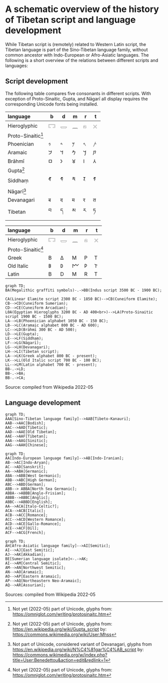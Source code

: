 # A schematic overview of the history of Tibetan script and language development

While Tibetan script is (remotely) related to Western Latin script, the Tibetan language is part of the Sino-Tibetan language family, without common ancestor with Indo-European or Afro-Asiatic languages. The following is a short overview of the relations between different scripts and languages:
## Script development

The following table compares five consonants in different scripts. With exception of Proto-Sinaitic, Gupta, and Nāgarī all display requires the corresponding Unicode fonts being installed.

|language | b | d | m | r | t |
| :- | - | - | - | - | - |
|Hieroglyphic | 𓉐  | 𓉿  | 𓈖  | 𓁶 | 𓏴 |
|Proto-Sinaitic[^proto_sinaitic] | <img src="Images/ProtoSinaitic-b.jpg" style="width:16px;" /> | <img src="Images/ProtoSinaitic-d.jpg" style="width:16px;" /> | <img src="Images/ProtoSinaitic-m.jpg" style="width:16px;" /> | <img src="Images/ProtoSinaitic-r.jpg" style="width:16px;" /> | <img src="Images/ProtoSinaitic-t.jpg" style="width:16px;" /> |
|Phoenician | 𐤁 | 𐤃 | 𐤌 | 𐤓 | 𐤕 |
| Aramaic | 𐡁 | 𐡃 | 𐡌 | 𐡓 | 𐡕 |
| Brāhmī | 𑀩 | 𑀤 | 𑀫 | 𑀭 | 𑀢 |
| Gupta[^gupta] | <img src="Images/Gupta_b.jpg" style="width:10px;" /> | <img src="Images/Gupta_d.jpg" style="width:10px;" /> | <img src="Images/Gupta_m.jpg" style="width:10px;" /> | <img src="Images/Gupta_r.jpg" style="width:10px;" /> | <img src="Images/Gupta_t.jpg" style="width:10px;" /> | 
| Siddhaṃ | 𑖤 | 𑖟 | 𑖦 | 𑖨 | 𑖝 |
| Nāgarī[^nagari] | <img src="Images/Nagari_b.jpg" style="width:12px;" /> | <img src="Images/Nagari_d.jpg" style="width:12px;" /> | <img src="Images/Nagari_m.jpg" style="width:12px;" /> | <img src="Images/Nagari_r.jpg" style="width:12px;" /> | <img src="Images/Nagari_t.jpg" style="width:12px;" /> |
| Devanagari | ब | द | म | र | त |
| Tibetan | བ | ད | མ | ར | ཏ |

|language | b | d | m | r | t |
| :- | - | - | - | - | - |
|Hieroglyphic | 𓉐  | 𓉿  | 𓈖  | 𓁶 | 𓏴 |
|Proto-Sinaitic[^proto_sinaitic] | <img src="Images/ProtoSinaitic-b.jpg" style="width:16px;" /> | <img src="Images/ProtoSinaitic-d.jpg" style="width:16px;" /> | <img src="Images/ProtoSinaitic-m.jpg" style="width:16px;" /> | <img src="Images/ProtoSinaitic-r.jpg" style="width:16px;" /> | <img src="Images/ProtoSinaitic-t.jpg" style="width:16px;" /> |
| Greek | Β | Δ | Μ | Ρ | Τ |
| Old Italic | 𐌁 | 𐌃 | 𐌌 | 𐌓 | 𐌕 |
| Latin | B | D | M | R | T |

[^proto_sinaitic]: Not yet (2022-05) part of Unicode, glyphs from: <https://omniglot.com/writing/protosinaitc.htm>
[^gupta]: Not yet (2022-05) part of Unicode, glyphs from: <https://en.wikipedia.org/wiki/Gupta_script> by: <https://commons.wikimedia.org/wiki/User:Mhss>
[^nagari]: Not part of Unicode, considered variant of Devanagari, glyphs from <https://en.wikipedia.org/wiki/N%C4%81gar%C4%AB_script> by: <https://commons.wikimedia.org/w/index.php?title=User:Benedettou&action=edit&redlink=1>
```mermaid
graph TD;  
BA(Megalithic graffiti symbols)-.->BB(Indus script 3500 BC - 1900 BC);

CA(Linear Elamite script 2300 BC - 1850 BC)-->CB(Cuneiform Elamite);
CB-->CD(Cuneiform Sumerian);
CD-->CE(Cuneiform Arcadian);
L0A(Egyptian Hieroglyphs 3200 BC - AD 400<br>)-->LA(Proto-Sinaitic script 1900 BC - 1500 BC);
LA-->LB(Phoenician alphabet 1050 BC - 150 BC);
LB-->LC(Aramaic alphabet 800 BC - AD 600);
LC-->LD(Brāhmī 300 BC - AD 500);
LD-->LE(Gupta);
LE-->LF(Siddhaṃ);
LF-->LG(Nāgarī);
LG-->LH(Devanagari);
LH-->LI(Tibetan script);
LA-->LK(Greek alphabet 800 BC - present);
LK-->LL(Old Italic script 700 BC - 100 BC);
LL-->LM(Latin alphabet 700 BC - present);
BB-.->LD;
BB-.->BA;
BB-.->CA;
```
Source: compiled from Wikipedia 2022-05

## Language development

```{mermaid}
graph TD;
AAA[Sino-Tibetan language family]-->AAB[Tibeto-Kanauri];
AAB-->AAC[Bodish];
AAC-->AAD[Tibetic];
AAD-->AAE[Old Tibetan];
AAE-->AAF[Tibetan];
AAA-->AAG[Sinitic];
AAG-->AAH[Chinese];
```

```{mermaid}
graph TD;
AA[Indo-European language family]-->AB[Indo-Iranian];
AB-->AC[Indo-Aryan];
AC-->AD[Sanskrit];
AA-->ABA[Germanic];
ABA-->ABB[West Germanic];
ABB-->ABC[High German];
ABC-->ABD[German];
ABB--> ABBA[North Sea Germanic];
ABBA-->ABBB[Anglo-Frisian];
ABBB-->ABBC[Anglic];
ABBC-->ABBD[English];
AA-->ACA[Italo-Celtic?];
ACA-->ACB[Italic];
ACB-->ACC[Romance];
ACC-->ACD[Western Romance];
ACD-->ACE[Gallo-Romance];
ACE-->ACF[Oïl];
ACF-->ACG[French];
```

```{mermaid}
graph TD;  
AH[Afro-Asiatic language family]-->AI[Semitic];
AI-->AJ[East Semitic];
AJ-->AK[Akkadian];
BE[Sumerian language isolate]<-.->AK;
AI-->AM[Central Semitic];
AM-->AN[Northwest Semitic];
AN-->AO[Aramaic];
AO-->AP[Eastern Aramaic];
AP-->AQ[Northeastern Neo-Aramaic];
AQ-->AR[Assurian];
```
Sources: compiled from Wikipedia 2022-05
